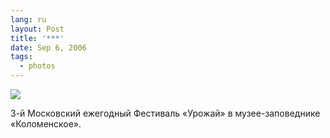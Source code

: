 ```yaml
---
lang: ru
layout: Post
title: '***'
date: Sep 6, 2006
tags:
  - photos
---
```


![](http://wow.sapegin.me/26311Z3B1N3p/Sapegin-Artem-20D-2006-09-02-242-4228-lj.jpg)

3-й Московский ежегодный Фестиваль «Урожай» в музее-заповеднике «Коломенское».
